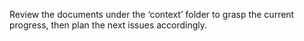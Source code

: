 Review the documents under the ‘context’ folder to grasp the current progress, then plan the next issues accordingly.
